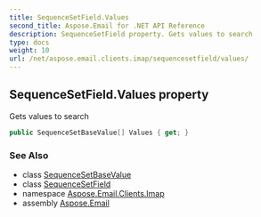 ```yaml
---
title: SequenceSetField.Values
second_title: Aspose.Email for .NET API Reference
description: SequenceSetField property. Gets values to search
type: docs
weight: 10
url: /net/aspose.email.clients.imap/sequencesetfield/values/
---
```

## SequenceSetField.Values property

Gets values to search

```csharp
public SequenceSetBaseValue[] Values { get; }
```

### See Also

* class [SequenceSetBaseValue](../../sequencesetbasevalue/)
* class [SequenceSetField](../)
* namespace [Aspose.Email.Clients.Imap](../../sequencesetfield/)
* assembly [Aspose.Email](../../../)


